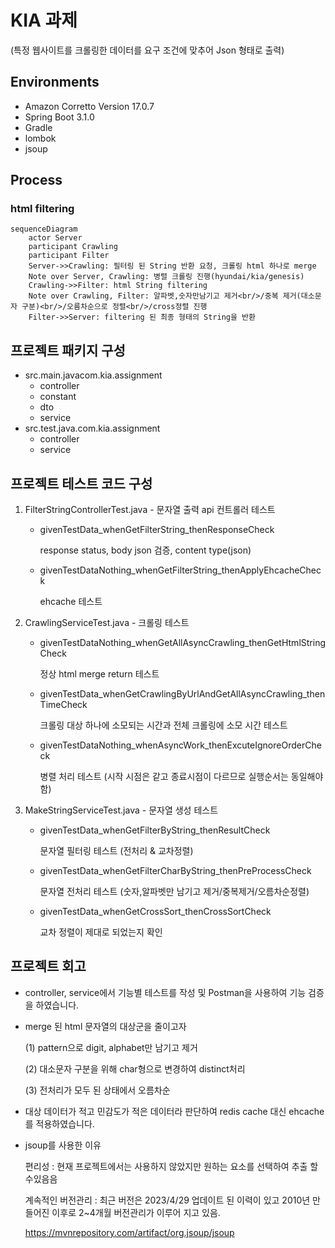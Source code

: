 # KIA 과제 
(특정 웹사이트를 크롤링한 데이터를 요구 조건에 맞추어 Json 형태로 출력)


## Environments
* Amazon Corretto Version 17.0.7
* Spring Boot 3.1.0
* Gradle
* lombok
* jsoup

  
## Process
### html filtering
```mermaid
sequenceDiagram
    actor Server
    participant Crawling
    participant Filter
    Server->>Crawling: 필터링 된 String 반환 요청, 크롤링 html 하나로 merge
    Note over Server, Crawling: 병렬 크롤링 진행(hyundai/kia/genesis)  
    Crawling->>Filter: html String filtering
    Note over Crawling, Filter: 알파벳,숫자만남기고 제거<br/>/중복 제거(대소문자 구분)<br/>/오름차순으로 정렬<br/>/cross정렬 진행
    Filter->>Server: filtering 된 최종 형태의 String을 반환
```


## 프로젝트 패키지 구성
* src.main.javacom.kia.assignment
    * controller
    * constant
    * dto
    * service
* src.test.java.com.kia.assignment
    * controller
    * service


## 프로젝트 테스트 코드 구성 
1. FilterStringControllerTest.java - 문자열 출력 api 컨트롤러 테스트
    * givenTestData_whenGetFilterString_thenResponseCheck
      
      response status, body json 검증, content type(json)
      
    * givenTestDataNothing_whenGetFilterString_thenApplyEhcacheCheck
      
      ehcache 테스트
      
3. CrawlingServiceTest.java - 크롤링 테스트
    * givenTestDataNothing_whenGetAllAsyncCrawling_thenGetHtmlStringCheck
      
      정상 html merge return 테스트
      
    * givenTestData_whenGetCrawlingByUrlAndGetAllAsyncCrawling_thenTimeCheck
      
      크롤링 대상 하나에 소모되는 시간과 전체 크롤링에 소모 시간 테스트
      
    * givenTestDataNothing_whenAsyncWork_thenExcuteIgnoreOrderCheck
      
      병렬 처리 테스트 (시작 시점은 같고 종료시점이 다르므로 실행순서는 동일해야함)
      
4. MakeStringServiceTest.java - 문자열 생성 테스트
    * givenTestData_whenGetFilterByString_thenResultCheck
      
      문자열 필터링 테스트 (전처리 & 교차정렬)
      
    * givenTestData_whenGetFilterCharByString_thenPreProcessCheck
      
      문자열 전처리 테스트 (숫자,알파벳만 남기고 제거/중복제거/오름차순정렬)

    * givenTestData_whenGetCrossSort_thenCrossSortCheck

      교차 정렬이 제대로 되었는지 확인
         

## 프로젝트 회고
* controller, service에서 기능별 테스트를 작성 및 Postman을 사용하여 기능 검증을 하였습니다. 
* merge 된 html 문자열의 대상군을 줄이고자

  (1) pattern으로 digit, alphabet만 남기고 제거

  (2) 대소문자 구분을 위해 char형으로 변경하여 distinct처리

  (3) 전처리가 모두 된 상태에서 오름차순

* 대상 데이터가 적고 민감도가 적은 데이터라 판단하여  redis cache 대신 ehcache를 적용하였습니다.  
* jsoup를 사용한 이유

  편리성 : 현재 프로젝트에서는 사용하지 않았지만 원하는 요소를 선택하여 추출 할 수있음음
  
  계속적인 버전관리 : 최근 버전은 2023/4/29 업데이트 된 이력이 있고 2010년 만들어진 이후로 2~4개월 버전관리가 이루어 지고 있음.
  
  https://mvnrepository.com/artifact/org.jsoup/jsoup
      

